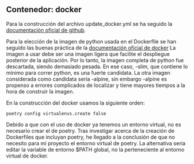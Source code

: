 ## Contenedor: docker

Para la construcción del archivo update_docker.yml se ha seguido la [documentación oficial de github](https://docs.github.com/es/actions/publishing-packages/publishing-docker-images).

Para la elección de la imagen de python usada en el Dockerfile se han seguido las buenas práctica de la [documentación oficial de docker](https://docs.docker.com/language/python/build-images/)
La imagen a usar debe ser una imagen ligera que facilite el despliegue posterior de la aplicación. Por lo tanto, la imagen completa de python fue descartada, siendo demasiado pesada. En ese caso, -slim, que contiene lo mínimo para correr python, es una fuerte candidata. 
La otra imagen considerada como candidata sería -alpine, sin embargo -alpine es propenso a errores complicados de localizar y tiene mayores tiempos a la hora de construir la imagen.

En la construcción del docker usamos la siguiente orden: 
```shell
poetry config virtualenvs.create false
```

Debido a que con el uso de docker ya tenemos un entorno virtual, no es necesario crear el de poetry. Tras investigar acerca de la creación de Dockerfiles que incluyan poetry, he llegado a la conclusión de que no necesito para mi proyecto el entorno virtual de poetry.
La alternativa sería editar la variable de entorno $PATH global, no la perteneciente al entorno virtual de docker.